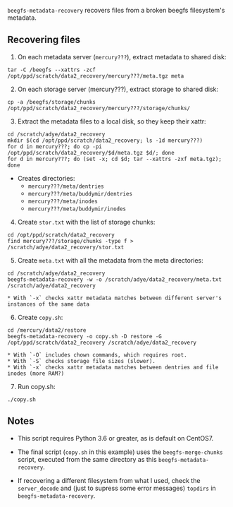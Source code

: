 `beegfs-metadata-recovery` recovers files from a broken beegfs filesystem's metadata.

## Recovering files

1. On each metadata server (`mercury???`), extract metadata to shared disk:
```
tar -C /beegfs --xattrs -zcf /opt/ppd/scratch/data2_recovery/mercury???/meta.tgz meta
```
2. On each storage server (mercury???), extract storage to shared disk:
```
cp -a /beegfs/storage/chunks /opt/ppd/scratch/data2_recovery/mercury???/storage/chunks/
```

3. Extract the metadata files to a local disk, so they keep their xattr:
```
cd /scratch/adye/data2_recovery
mkdir $(cd /opt/ppd/scratch/data2_recovery; ls -1d mercury???)
for d in mercury???; do cp -pi /opt/ppd/scratch/data2_recovery/$d/meta.tgz $d/; done
for d in mercury???; do (set -x; cd $d; tar --xattrs -zxf meta.tgz); done
```

* Creates directories:
    * `mercury???/meta/dentries`
    * `mercury???/meta/buddymir/dentries`
    * `mercury???/meta/inodes`
    * `mercury???/meta/buddymir/inodes`

4. Create `stor.txt` with the list of storage chunks:
```
cd /opt/ppd/scratch/data2_recovery
find mercury???/storage/chunks -type f > /scratch/adye/data2_recovery/stor.txt
```

5. Create `meta.txt` with all the metadata from the meta directories:
```
cd /scratch/adye/data2_recovery
beegfs-metadata-recovery -w -o /scratch/adye/data2_recovery/meta.txt /scratch/adye/data2_recovery
```
    * With `-x` checks xattr metadata matches between different server's instances of the same data

6. Create `copy.sh`:
```
cd /mercury/data2/restore
beegfs-metadata-recovery -o copy.sh -D restore -G /opt/ppd/scratch/data2_recovery /scratch/adye/data2_recovery
```
    * With `-O` includes chown commands, which requires root.
    * With `-S` checks storage file sizes (slower).
    * With `-x` checks xattr metadata matches between dentries and file inodes (more RAM?)

7. Run copy.sh:
```
./copy.sh
```

## Notes

* This script requires Python 3.6 or greater, as is default on CentOS7.

* The final script (`copy.sh` in this example) uses the `beegfs-merge-chunks` script,
executed from the same directory as this `beegfs-metadata-recovery`.

* If recovering a different filesystem from what I used, check the `server_decode`
and (just to supress some error messages) `topdirs` in `beegfs-metadata-recovery`.
